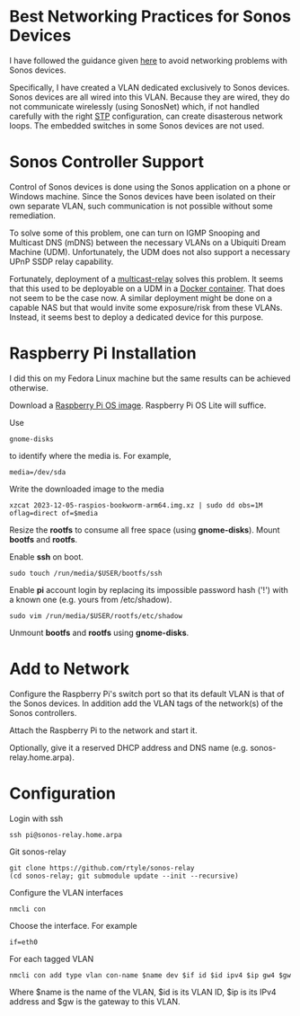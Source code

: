 # Best Networking Practices for Sonos Devices

I have followed the guidance given
[here](https://help.ui.com/hc/en-us/articles/18930473041047-Best-Practices-for-Sonos-Devices)
to avoid networking problems with Sonos devices.

Specifically, I have created a VLAN dedicated exclusively to Sonos devices.
Sonos devices are all wired into this VLAN.
Because they are wired, they do not communicate wirelessly (using SonosNet) which,
if not handled carefully with the right
[STP](https://en.wikipedia.org/wiki/Spanning_Tree_Protocol)
configuration, can create disasterous network loops.
The embedded switches in some Sonos devices are not used.

# Sonos Controller Support

Control of Sonos devices is done using the Sonos application on a phone or Windows machine.
Since the Sonos devices have been isolated on their own separate VLAN,
such communication is not possible without some remediation.

To solve some of this problem,
one can turn on IGMP Snooping and Multicast DNS (mDNS) between the necessary VLANs on a Ubiquiti Dream Machine (UDM).
Unfortunately, the UDM does not also support a necessary UPnP SSDP relay capability.

Fortunately, deployment of a
[multicast-relay](https://github.com/alsmith/multicast-relay)
solves this problem.
It seems that this used to be deployable on a UDM in a
[Docker container](https://github.com/scyto/multicast-relay).
That does not seem to be the case now.
A similar deployment might be done on a capable NAS but that would invite some exposure/risk from these VLANs.
Instead, it seems best to deploy a dedicated device for this purpose.

# Raspberry Pi Installation

I did this on my Fedora Linux machine but the same results can be achieved otherwise.

Download a [Raspberry Pi OS image](https://www.raspberrypi.com/software/operating-systems/).
Raspberry Pi OS Lite will suffice.

Use

	gnome-disks

to identify where the media is.
For example,

	media=/dev/sda

Write the downloaded image to the media

	xzcat 2023-12-05-raspios-bookworm-arm64.img.xz | sudo dd obs=1M oflag=direct of=$media

Resize the **rootfs** to consume all free space (using **gnome-disks**).
Mount **bootfs** and **rootfs**.

Enable **ssh** on boot.

	sudo touch /run/media/$USER/bootfs/ssh

Enable **pi** account login by replacing its impossible password hash ('!') with a known one (e.g. yours from /etc/shadow).

	sudo vim /run/media/$USER/rootfs/etc/shadow

Unmount **bootfs** and **rootfs** using **gnome-disks**.

# Add to Network

Configure the Raspberry Pi's switch port so that its default VLAN is that of the Sonos devices.
In addition add the VLAN tags of the network(s) of the Sonos controllers.

Attach the Raspberry Pi to the network and start it.

Optionally, give it a reserved DHCP address and DNS name (e.g. sonos-relay.home.arpa).

# Configuration

Login with ssh

	ssh pi@sonos-relay.home.arpa

Git sonos-relay

	git clone https://github.com/rtyle/sonos-relay
	(cd sonos-relay; git submodule update --init --recursive)

Configure the VLAN interfaces

	nmcli con

Choose the interface. For example

	if=eth0

For each tagged VLAN

	nmcli con add type vlan con-name $name dev $if id $id ipv4 $ip gw4 $gw
 
Where $name is the name of the VLAN, $id is its VLAN ID, $ip is its IPv4 address and $gw is the gateway to this VLAN.
